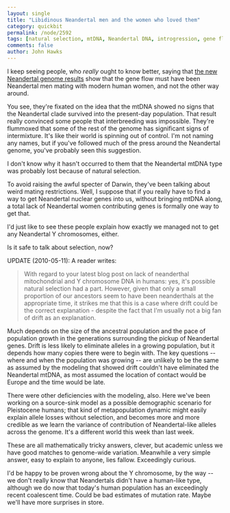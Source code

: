```yaml
---
layout: single 
title: "Libidinous Neandertal men and the women who loved them" 
category: quickbit
permalink: /node/2592
tags: [natural selection, mtDNA, Neandertal DNA, introgression, gene flow] 
comments: false 
author: John Hawks 
---
```


I keep seeing people, who <i>really</i> ought to know better, saying that <a href="http://johnhawks.net/weblog/reviews/neandertals/neandertal_dna/neandertals-live-genome-sequencing-2010.html">the new Neandertal genome results</a> show that the gene flow must have been Neandertal men mating with modern human women, and not the other way around. 

You see, they're fixated on the idea that the mtDNA showed no signs that the Neandertal clade survived into the present-day population. That result really convinced some people that interbreeding was impossible. They're flummoxed that some of the rest of the genome has significant signs of intermixture. It's like their world is spinning out of control. I'm not naming any names, but if you've followed much of the press around the Neandertal genome, you've probably seen this suggestion. 

I don't know why it hasn't occurred to them that the Neandertal mtDNA type was probably lost because of natural selection. 

To avoid raising the awful specter of Darwin, they've been talking about weird mating restrictions. Well, I suppose that if you really have to find a way to get Neandertal nuclear genes into us, without bringing mtDNA along, a total lack of Neandertal women contributing genes is formally one way to get that. 

I'd just like to see these people explain how exactly we managed not to get any Neandertal Y chromosomes, either. 

Is it safe to talk about selection, now?

UPDATE (2010-05-11): A reader writes: 

<blockquote>With regard to your latest blog post on lack of neanderthal mitochondrial and Y chromosome DNA in humans:  yes, it's possible natural selection had a part.  However, given that only a small proportion of our ancestors seem to have been neanderthals at the appropriate time, it strikes me that this is a case where drift could be the correct explanation - despite the fact that I'm usually not a big fan of drift as an explanation.</blockquote>

Much depends on the size of the ancestral population and the pace of population growth in the generations surrounding the pickup of Neandertal genes. Drift is less likely to eliminate alleles in a growing population, but it depends how many copies there were to begin with. The key questions -- where and when the population was growing -- are unlikely to be the same as assumed by the modeling that showed drift couldn't have eliminated the Neandertal mtDNA, as most assumed the location of contact would be Europe and the time would be late. 

There were other deficiencies with the modeling, also. Here we've been working on a source-sink model as a possible demographic scenario for Pleistocene humans; that kind of metapopulation dynamic might easily explain allele losses without selection, and becomes more and more credible as we learn the variance of contribution of Neandertal-like alleles across the genome.  It's a different world this week than last week. 

These are all mathematically tricky answers, clever, but academic unless we have good matches to genome-wide variation. Meanwhile a very simple answer, easy to explain to anyone, lies fallow. Exceedingly curious. 

I'd be happy to be proven wrong about the Y chromosome, by the way -- we don't really know that Neandertals didn't have a human-like type, although we do now that today's human population has an exceedingly recent coalescent time. Could be bad estimates of mutation rate. Maybe we'll have more surprises in store. 

